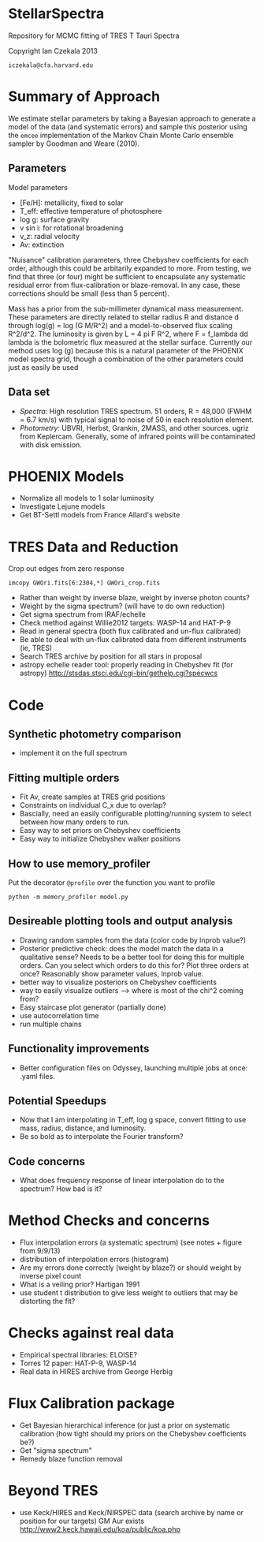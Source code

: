 StellarSpectra
==============

Repository for MCMC fitting of TRES T Tauri Spectra

Copyright Ian Czekala 2013

`iczekala@cfa.harvard.edu`

# Summary of Approach

We estimate stellar parameters by taking a Bayesian approach to generate a model of the data (and systematic errors) and sample this posterior using the `emcee` implementation of the Markov Chain Monte Carlo ensemble sampler by Goodman and Weare (2010).

## Parameters

Model parameters

* [Fe/H]: metallicity, fixed to solar
* T_eff: effective temperature of photosphere
* log g: surface gravity
* v sin i: for rotational broadening
* v_z: radial velocity
* Av: extinction

"Nuisance" calibration parameters, three Chebyshev coefficients for each order, although this could be arbitarily expanded to more. From testing, we find that three (or four) might be sufficient to encapsulate any systematic residual error from flux-calibration or blaze-removal. In any case, these corrections should be small (less than 5 percent).

Mass has a prior from the sub-millimeter dynamical mass measurement. These parameters are directly related to stellar radius R and distance d through log(g) = log (G M/R^2) and a model-to-observed flux scaling R^2/d^2. The luminosity is given by L = 4 pi F R^2, where F = f_lambda dd lambda is the bolometric flux measured at the stellar surface. Currently our method uses log (g) because this is a natural parameter of the PHOENIX model spectra grid, though a combination of the other parameters could just as easily be used

## Data set

* *Spectra*: High resolution TRES spectrum. 51 orders, R = 48,000 (FWHM = 6.7 km/s) with typical signal to noise of 50 in each resolution element. 
* *Photometry*: UBVRI, Herbst, Grankin, 2MASS, and other sources. ugriz from Keplercam. Generally, some of infrared points will be contaminated with disk emission.

# PHOENIX Models

* Normalize all models to 1 solar luminosity
* Investigate Lejune models
* Get BT-Settl models from France Allard's website

# TRES Data and Reduction

Crop out edges from zero response
    
	imcopy GWOri.fits[6:2304,*] GWOri_crop.fits

* Rather than weight by inverse blaze, weight by inverse photon counts?
* Weight by the sigma spectrum? (will have to do own reduction)
* Get sigma spectrum from IRAF/echelle
* Check method against Willie2012 targets: WASP-14 and HAT-P-9
* Read in general spectra (both flux calibrated and un-flux calibrated)
* Be able to deal with un-flux calibrated data from different instruments (ie, TRES)
* Search TRES archive by position for all stars in proposal
* astropy echelle reader tool: properly reading in Chebyshev fit (for astropy) http://stsdas.stsci.edu/cgi-bin/gethelp.cgi?specwcs

# Code

## Synthetic photometry comparison

* implement it on the full spectrum

## Fitting multiple orders

* Fit Av, create samples at TRES grid positions
* Constraints on individual C_x due to overlap?
* Bascially, need an easily configurable plotting/running system to select between how many orders to run.
* Easy way to set priors on Chebyshev coefficients
* Easy way to initialize Chebyshev walker positions


## How to use memory_profiler
Put the decorator `@profile` over the function you want to profile

	python -m memory_profiler model.py


## Desireable plotting tools and output analysis

* Drawing random samples from the data (color code by lnprob value?)
* Posterior predictive check: does the model match the data in a qualitative sense? Needs to be a better tool for doing this for multiple orders. Can you select which orders to do this for? Plot three orders at once? Reasonably show parameter values, lnprob value.
* better way to visualize posteriors on Chebyshev coefficients
* way to easily visualize outliers --> where is most of the chi^2 coming from?
* Easy staircase plot generator (partially done)
* use autocorrelation time
* run multiple chains

## Functionality improvements

* Better configuration files on Odyssey, launching multiple jobs at once: .yaml files.

## Potential Speedups

* Now that I am interpolating in T_eff, log g space, convert fitting to use mass, radius, distance, and luminosity. 
* Be so bold as to interpolate the Fourier transform?

## Code concerns

* What does frequency response of linear interpolation do to the spectrum? How bad is it?

# Method Checks and concerns 

* Flux interpolation errors (a systematic spectrum) (see notes + figure from 9/9/13)
* distribution of interpolation errors (histogram)
* Are my errors done correctly (weight by blaze?) or should weight by inverse pixel count
* What is a veiling prior? Hartigan 1991
* use student t distribution to give less weight to outliers that may be distorting the fit?

# Checks against real data

* Empirical spectral libraries: ELOISE?
* Torres 12 paper: HAT-P-9, WASP-14
* Real data in HIRES archive from George Herbig


# Flux Calibration package

* Get Bayesian hierarchical inference (or just a prior on systematic calibration (how tight should my priors on the Chebyshev coefficients be?)
* Get "sigma spectrum"
* Remedy blaze function removal


# Beyond TRES

* use Keck/HIRES and Keck/NIRSPEC data (search archive by name or position for our targets) GM Aur exists
http://www2.keck.hawaii.edu/koa/public/koa.php



